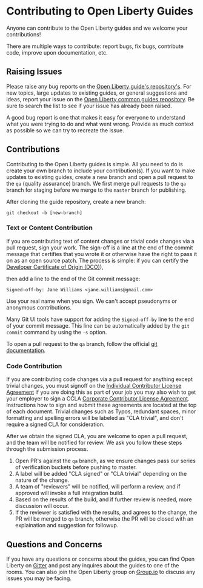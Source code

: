 # Contributing to Open Liberty Guides

Anyone can contribute to the Open Liberty guides and we welcome your contributions!

There are multiple ways to contribute: report bugs, fix bugs, contribute code, improve upon documentation, etc. 

## Raising Issues

Please raise any bug reports on the [Open Liberty guide's repository's](https://github.com/OpenLiberty/guide-maven-intro/issues). For new topics, large updates to existing guides, or general suggestions and ideas, report your issue on the [Open Liberty common guides repository](https://github.com/OpenLiberty/guides-common/issues). Be sure to search the list to see if your issue has already been raised.

A good bug report is one that makes it easy for everyone to understand what you were trying to do and what went wrong. Provide as much context as possible so we can try to recreate the issue.

## Contributions 

Contributing to the Open Liberty guides is simple. All you need to do is create your own branch to include your contribution(s). If you want to make updates to existing guides, create a new branch and open a pull request to the `qa` (quality assurance) branch. We first merge pull requests to the `qa` branch for staging before we merge to the `master` branch for publishing.

After cloning the guide repository, create a new branch:

```
git checkout -b [new-branch]
```

### Text or Content Contribution

If you are contributing text of content changes or trivial code changes via a pull request, sign your work. The sign-off is a line at the end of the commit message that certifies that you wrote it or otherwise have the right to pass it on as an open source patch. The process is simple: if you can certify the [Developer Certificate of Origin (DCO)](https://developercertificate.org)),

then add a line to the end of the Git commit message:

```
Signed-off-by: Jane Williams <jane.williams@gmail.com>
```

Use your real name when you sign. We can't accept pseudonyms or anonymous contributions.

Many Git UI tools have support for adding the `Signed-off-by` line to the end of your commit message. This line can be automatically added by the `git commit` command by using the `-s` option.

To open a pull request to the `qa` branch, follow the official [git documentation](https://git-scm.com/docs/git-request-pull).

### Code Contribution

If you are contributing code changes via a pull request for anything except trivial changes, you must signoff on the [Individual Contributor License Agreement](https://github.com/OpenLiberty/open-liberty/blob/master/cla/open-liberty-cla-individual.pdf) If you are doing this as part of your job you may also wish to get your employer to sign a CCLA [Corporate Contributor License Agreement](https://github.com/OpenLiberty/open-liberty/blob/master/cla/open-liberty-cla-corporate.pdf). Instructions how to sign and submit these agreements are located at the top of each document. Trivial changes such as Typos, redundant spaces, minor formatting and spelling errors will be labeled as "CLA trivial", and don't require a signed CLA for consideration.

After we obtain the signed CLA, you are welcome to open a pull request, and the team will be notified for review. We ask you follow these steps through the submission process.

1. Open PR's against the `qa` branch, as we ensure changes pass our series of verification buckets before pushing to master.
2. A label will be added "CLA signed" or "CLA trivial" depending on the nature of the change.
3. A team of "reviewers" will be notified, will perform a review, and if approved will invoke a full integration build.
4. Based on the results of the build, and if further review is needed, more discussion will occur.
5. If the reviewer is satisfied with the results, and agrees to the change, the PR will be merged to `qa` branch, otherwise the PR will be closed with an explaination and suggestion for followup.


## Questions and Concerns

If you have any questions or concerns about the guides, you can find Open Liberty on [Gitter](https://gitter.im/OpenLiberty/) and post any inquires about the guides to one of the rooms. You can also join the Open Liberty group on [Group.io](https://groups.io/g/openliberty) to discuss any issues you may be facing.
